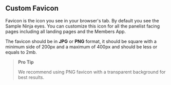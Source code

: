 ## Custom Favicon

Favicon is the icon you see in your browser's tab. By default you see the Sample Ninja eyes. You can customize this icon for all the panelist facing pages including all landing pages and the Members App.

The favicon should be in **JPG** or **PNG** format, it should be square with a minimum side of 200px and a maximum of 400px and should be less or equals to 2mb.

> **Pro Tip**
> 
> We recommend using PNG favicon with a transparent background for best results.
